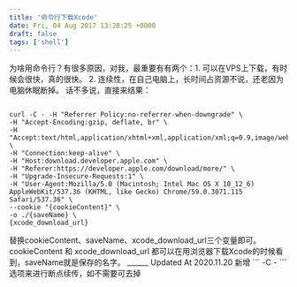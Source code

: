 ```yaml
---
title: '命令行下载Xcode'
date: Fri, 04 Aug 2017 13:28:25 +0000
draft: false
tags: ['shell']
---
```


为啥用命令行？有很多原因，对我，最重要有有两个：1. 可以在VPS上下载，有时候会很快，真的很快。 2. 连续性，在自己电脑上，长时间占资源不说，还老因为电脑休眠断掉。 话不多说，直接来结果：
```

curl -C - -H "Referrer Policy:no-referrer-when-downgrade" \
-H "Accept-Encoding:gzip, deflate, br" \
-H "Accept:text/html,application/xhtml+xml,application/xml;q=0.9,image/webp,image/apng,*/*;q=0.8" \
-H "Connection:keep-alive" \
-H "Host:download.developer.apple.com" \
-H "Referer:https://developer.apple.com/download/more/" \
-H "Upgrade-Insecure-Requests:1" \
-H "User-Agent:Mozilla/5.0 (Macintosh; Intel Mac OS X 10_12_6) AppleWebKit/537.36 (KHTML, like Gecko) Chrome/59.0.3071.115 Safari/537.36" \
--cookie "{cookieContent}" \
-o ./{saveName} \
{xcode_download_url} 

```
替换cookieContent、saveName、xcode\_download\_url三个变量即可。cookieContent 和 xcode\_download\_url 都可以在用浏览器下载Xcode的时候看到，saveName就是保存的名字。 \_\_\_\_\_\_ Updated At 2020.11.20 新增 \`\`\` -C - \`\`\` 选项来进行断点续传，如不需要可去掉